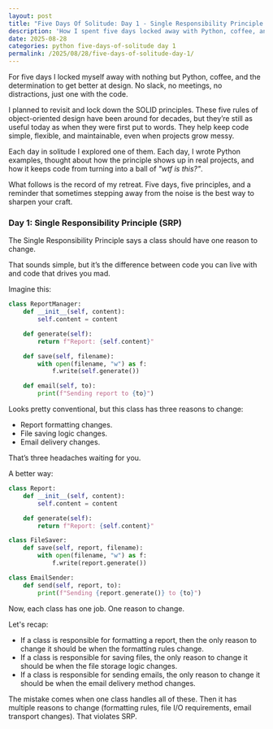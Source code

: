 ```yaml
---
layout: post
title: "Five Days Of Solitude: Day 1 - Single Responsibility Principle (SRP)"
description: 'How I spent five days locked away with Python, coffee, and the determination to get better at design. Day 1: Single Responsibility Principle (SRP)'
date: 2025-08-28
categories: python five-days-of-solitude day 1
permalink: /2025/08/28/five-days-of-solitude-day-1/
---
```


For five days I locked myself away with nothing but Python, coffee, and the determination to get better at design. No slack, no meetings, no distractions, just one with the code.

I planned to revisit and lock down the SOLID principles. These five rules of object-oriented design have been around for decades, but they’re still as useful today as when they were first put to words. They help keep code simple, flexible, and maintainable, even when projects grow messy.

Each day in solitude I explored one of them. Each day, I wrote Python examples, thought about how the principle shows up in real projects, and how it keeps code from turning into a ball of *"wtf is this?"*.

What follows is the record of my retreat. Five days, five principles, and a reminder that sometimes stepping away from the noise is the best way to sharpen your craft.

### Day 1: Single Responsibility Principle (SRP)

The Single Responsibility Principle says a class should have one reason to change.

That sounds simple, but it’s the difference between code you can live with and code that drives you mad.

Imagine this:

```python
class ReportManager:
    def __init__(self, content):
        self.content = content

    def generate(self):
        return f"Report: {self.content}"

    def save(self, filename):
        with open(filename, "w") as f:
            f.write(self.generate())

    def email(self, to):
        print(f"Sending report to {to}")
```

Looks pretty conventional, but this class has three reasons to change:

* Report formatting changes.
* File saving logic changes.
* Email delivery changes.

That’s three headaches waiting for you.

A better way:

```python
class Report:
    def __init__(self, content):
        self.content = content

    def generate(self):
        return f"Report: {self.content}"

class FileSaver:
    def save(self, report, filename):
        with open(filename, "w") as f:
            f.write(report.generate())

class EmailSender:
    def send(self, report, to):
        print(f"Sending {report.generate()} to {to}")
```

Now, each class has one job. One reason to change.

Let's recap:

* If a class is responsible for formatting a report, then the only reason to change it should be when the formatting rules change.
* If a class is responsible for saving files, the only reason to change it should be when the file storage logic changes.
* If a class is responsible for sending emails, the only reason to change it should be when the email delivery method changes.

The mistake comes when one class handles all of these. Then it has multiple reasons to change (formatting rules, file I/O requirements, email transport changes). That violates SRP.
